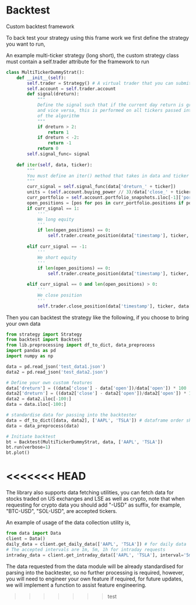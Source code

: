 # Backtest
Custom backtest framework

To back test your strategy using this frame work we first define the strategy you want to run,

An example multi-ticker strategy (long short), the custom strategy class must contain a self.trader attribute for the framework to run

```python
class MultiTickerDummyStrat():
    def __init__(self):
        self.trader = Strategy() # A virtual trader that you can submit orders and contains information about the portfolio it manages, you MUST DEFINE THIS AS 'self.trader'
        self.account = self.trader.account
        def signal(dreturn):
            """
            Define the signal such that if the current day return is greater than 2% we open long position,
            and vice versa, this is performed on all tickers passed into the iter function, which runs, 1 iteration
            of the algorithm
            """
            if dreturn > 2:
                return 1
            if dreturn < -2:
                return -1
            return 0
        self.signal_func= signal
    
    def iter(self, data, ticker):
        """
        You must define an iter() method that takes in data and ticker (only 1 ticker) for 1 iteration of algorithm on 1 ticker
        """
        curr_signal = self.signal_func(data['dreturn_' + ticker])
        units = (self.account.buying_power // 3)/data['close_' + ticker]
        curr_portfolio = self.account.portfolio_snapshots.iloc[-1]['portfolio']
        open_positions = [pos for pos in curr_portfolio.positions if pos.symbol == ticker and pos.status == 'open']
        if curr_signal == 1:
            '''
            We long equity
            '''
            if len(open_positions) == 0:
                self.trader.create_position(data['timestamp'], ticker, units, data['close_'+ticker])
        
        elif curr_signal == -1:
            '''
            We short equity
            '''
            if len(open_positions) == 0:
                self.trader.create_position(data['timestamp'], ticker, -units, data['close_'+ticker])

        elif curr_signal == 0 and len(open_positions) > 0:
            '''
            We close position
            '''
            self.trader.close_position(data['timestamp'], ticker, data['close_'+ticker])
```

Then you can backtest the strategy like the following, if you choose to bring your own data

```python
from strategy import Strategy
from backtest import Backtest
from lib.preprocessing import df_to_dict, data_preprocess
import pandas as pd
import numpy as np

data = pd.read_json('test_data1.json')
data2 = pd.read_json('test_data2.json')

# Define your own custom features
data['dreturn'] = ((data['close'] - data['open'])/data['open']) * 100
data2['dreturn'] = ((data2['close'] - data2['open'])/data2['open']) * 100
data2 = data2.iloc[-100:]
data = data.iloc[-100:]

# standardise data for passing into the backtester
data = df_to_dict([data, data2], ['AAPL', 'TSLA']) # dataframe order should align with ticker list order
data = data_preprocess(data)

# Initiate backtest
bt = Backtest(MultiTickerDummyStrat, data, ['AAPL', 'TSLA'])
bt.run(verbose=1)
bt.plot()
```
<<<<<<< HEAD
=======

The library also supports data fetching utilities, you can fetch data for stocks traded on US exchanges and LSE as well as crypto, note that when requesting for crypto data you should add "-USD" as suffix, for example, "BTC-USD", "SOL-USD", are accepted tickers.

An example of usage of the data collection utility is,

```python
from data import Data
client = Data()
daily_data = client.get_daily_data(['AAPL', 'TSLA']) # for daily data
# The accepted intervals are 1m, 5m, 1h for intraday requests
intraday_data = client.get_intraday_data(['AAPL', 'TSLA'], interval='5m') # for intraday data
```

The data requested from the data module will be already standardised for parsing into the backtester, so no further processing is required, however, you will need to engineer your own feature if required, for future updates, we will implement a function to assist feature engineering.
>>>>>>> test
